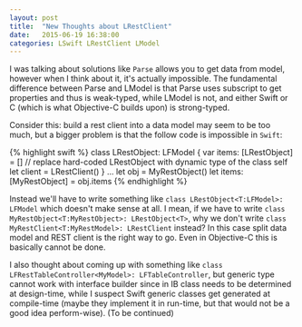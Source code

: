 ```yaml
---
layout: post
title:  "New Thoughts about LRestClient"
date:   2015-06-19 16:38:00
categories: LSwift LRestClient LModel
---
```


I was talking about solutions like `Parse` allows you to get data from model, however when I think about it, it's actually impossible. The fundamental difference between Parse and LModel is that Parse uses subscript to get properties and thus is weak-typed, while LModel is not, and either Swift or C (which is what Objective-C builds upon) is strong-typed.

Consider this: build a rest client into a data model may seem to be too much, but a bigger problem is that the follow code is impossible in `Swift`:

{% highlight swift %}
class LRestObject: LFModel {
	var items: [LRestObject] = []	//	replace hard-coded LRestObject with dynamic type of the class self
	let client = LRestClient<LFModel>()
}
...
let obj = MyRestObject()
let items: [MyRestObject] = obj.items 
{% endhighlight %}

Instead we'll have to write something like `class LRestObject<T:LFModel>: LFModel` which doesn't make sense at all. I mean, if we have to write `class MyRestObject<T:MyRestObject>: LRestObject<T>`, why we don't write `class MyRestClient<T:MyRestModel>: LRestClient` instead? In this case split data model and REST client is the right way to go. Even in Objective-C this is basically cannot be done.

I also thought about coming up with something like `class LFRestTableController<MyModel>: LFTableController`, but generic type cannot work with interface builder since in IB class needs to be determined at design-time, while I suspect Swift generic classes get generated at compile-time (maybe they implement it in run-time, but that would not be a good idea perform-wise).
(To be continued)
